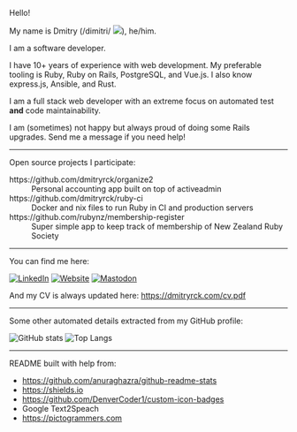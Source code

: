 Hello!

My name is Dmitry (/dimitri/ <a target="_blank" href="https://dmitryrck.com/en-US-Wavenet-C-FEMALE.mp3"><img src="https://custom-icon-badges.demolab.com/static/v1?label=pronunciation&message=%20&color=gray&logo=volume-high-custom"></a>), he/him.

I am a software developer.

I have 10+ years of experience with web development. My preferable tooling is
Ruby, Ruby on Rails, PostgreSQL, and Vue.js.
I also know express.js, Ansible, and Rust.

I am a full stack web developer with an extreme focus on automated test **and**
code maintainability.

I am (sometimes) not happy but always proud of doing some Rails upgrades. Send me a
message if you need help!

---

Open source projects I participate:

<dl>
  <dt>https://github.com/dmitryrck/organize2</dt>
  <dd>Personal accounting app built on top of activeadmin</dd>

  <dt>https://github.com/dmitryrck/ruby-ci</dt>
  <dd>Docker and nix files to run Ruby in CI and production servers</dd>
  
  <dt>https://github.com/rubynz/membership-register</dt>
  <dd>Super simple app to keep track of membership of New Zealand Ruby Society</dd>
</dl>
  
---

You can find me here:

[![LinkedIn](https://img.shields.io/badge/LinkedIn-0077B5?style=for-the-badge&logo=linkedin&logoColor=white)](https://www.linkedin.com/in/dmitryrck/)
[![Website](https://img.shields.io/badge/website-white?style=for-the-badge&logo=markdown&logoColor=black)](https://dmitryrck.github.io)
[![Mastodon](https://img.shields.io/mastodon/follow/109404472254408241?domain=https%3A%2F%2Fyetanother.place&style=for-the-badge)](https://yetanother.place/@dmitry)

And my CV is always updated here: https://dmitryrck.com/cv.pdf

---

Some other automated details extracted from my GitHub profile:

<p>
  <img alt="GitHub stats" src="https://github-readme-stats.vercel.app/api?username=dmitryrck&show_icons=true&theme=dracula&line_height=33">
  <img alt="Top Langs" src="https://github-readme-stats.vercel.app/api/top-langs/?username=dmitryrck&count_private=true&hide=html,python,crystal,Tex&theme=dracula&line_height=10&langs_count=4">
</p>

---

README built with help from:

* https://github.com/anuraghazra/github-readme-stats
* https://shields.io
* https://github.com/DenverCoder1/custom-icon-badges
* Google Text2Speach
* https://pictogrammers.com
